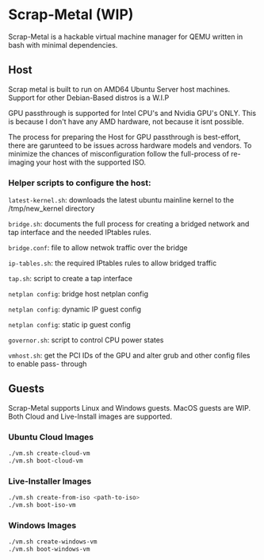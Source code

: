 # Scrap-Metal (WIP)

Scrap-Metal is a hackable virtual machine manager for QEMU written in bash with minimal dependencies.


## Host

Scrap metal is built to run on AMD64 Ubuntu Server host machines. 
Support for other Debian-Based distros is a W.I.P 

GPU passthrough is supported for Intel CPU's and Nvidia GPU's ONLY.
This is because I don't have any AMD hardware, not because it isnt possible. 

The process for preparing the Host for GPU passthrough is best-effort, there are garunteed to be issues across hardware models and vendors. To minimize the chances of misconfiguration follow the full-process of re-imaging your host with the supported ISO.

### Helper scripts to configure the host:

`latest-kernel.sh`: downloads the latest ubuntu mainline kernel to the /tmp/new_kernel directory

`bridge.sh`: documents the full process for creating a bridged network and tap interface and the needed IPtables rules.

`bridge.conf`: file to allow netwok traffic over the bridge

`ip-tables.sh`: the required IPtables rules to allow bridged traffic

`tap.sh`: script to create a tap interface

`netplan config`: bridge host netplan config

`netplan config`: dynamic IP guest config

`netplan config`: static ip guest config

`governor.sh`: script to control CPU power states

`vmhost.sh`: get the PCI IDs of the GPU and alter grub and other config files to enable pass-
through
 

## Guests

Scrap-Metal supports Linux and Windows guests. MacOS guests are WIP.
Both Cloud and Live-Install images are supported.

### Ubuntu Cloud Images

```bash
./vm.sh create-cloud-vm
./vm.sh boot-cloud-vm
```

### Live-Installer Images

```bash
./vm.sh create-from-iso <path-to-iso>
./vm.sh boot-iso-vm
```

### Windows Images

```bash
./vm.sh create-windows-vm
./vm.sh boot-windows-vm
```
